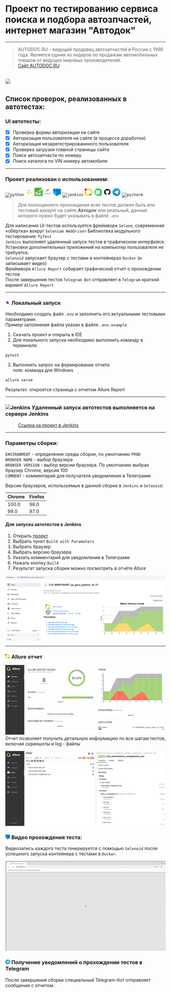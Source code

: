 # Проект по тестированию сервиса поиска и подбора автозпчастей, интернет магазин "Автодок"    

----
> AUTODOC.RU – ведущий продавец автозапчастей в России с 1998 года. Является одним из лидеров по продажам автомобильных товаров от ведущих мировых производителей.  
> [Сайт AUTODOC.RU](https://www.autodoc.ru/)   
> 
![](https://github.com/MDN78/qa_guru_python_10_15/blob/master/assets/autodoc_main_page.PNG)  
----
## Список проверок, реализованных в автотестах:  

### UI автотесты:  
- [x] Проверка формы авторизации на сайте
- [x] Авторизация пользователя на сайте (в процессе доработки)  
- [x] Авторизация незарегестрированнного пользователя
- [x] Проверка загрузки главной страницы сайта
- [x] Поиск автозапчасти по номеру
- [x] Поиск каталога по VIN номеру автомобиля

----
### Проект реализован с использованием:  
<p  align="left">
<code><img width="5%" title="python" src="https://cdn.jsdelivr.net/gh/devicons/devicon@latest/icons/python/python-original.svg"></code>
<code><img width="5%" title="selene" src="https://github.com/MDN78/MDN78/blob/main/assets/selene.png"></code>
<code><img width="5%" title="selenium" src="https://github.com/MDN78/MDN78/blob/main/assets/selenium.png"></code>
<code><img width="5%" title="pytest" src="https://github.com/MDN78/MDN78/blob/main/assets/pytest.png"></code>
<code><img width="5%" title="selenoid" src="https://github.com/MDN78/MDN78/blob/main/assets/selenoid.png"></code>
<code><img width="5%" title="jenkins" src="https://cdn.jsdelivr.net/gh/devicons/devicon@latest/icons/jenkins/jenkins-original.svg"></code>
<code><img width="5%" title="allure" src="https://github.com/MDN78/MDN78/blob/main/assets/allure_report.png"></code>
<code><img width="5%" title="allure" src="https://github.com/MDN78/MDN78/blob/main/assets/allure_testops.png"></code>
<code><img width="5%" title="github" src="https://github.com/MDN78/MDN78/blob/main/assets/github.png"></code>  
<code><img width="5%" title="telegram" src="assets/tg.png"></code>   
<code><img width="5%" title="pycharm" src="https://cdn.jsdelivr.net/gh/devicons/devicon@latest/icons/pycharm/pycharm-original.svg"></code>  
          

> Для полноценного прохождения всех тестов должен быть или тестовый аккаунт на сайте ***Автодок*** или реальный, данные которого нужно будет указывать в файле
`.env`  
> 
Для написания UI-тестов используется фреймворк `Selene`, современная «обёртка» вокруг `Selenium WebDriver`
Библиотека модульного тестирования: `PyTest`  
`Jenkins` выполняет удаленный запуск тестов в графическом интерфейсе. Установки дополнительных приложений на компьютер пользователя не требуется.  
`Selenoid` запускает браузер с тестами в контейнерах `Docker` (и записывает видео)  
Фреймворк `Allure Report` собирает графический отчет о прохождении тестов  
После завершения тестов `Telegram Bot` отправляет в `Telegram` краткий вариант `Allure Report`  

----
### <img width="3%" title="pc" src="assets/pc.jpg"> Локальный запуск  
Необходимо создать файл `.env` и заполнить его актуальными тестовыми параметрами.  
Пример заполнения файла указан в файле `.env.example`
1) Скачать проект и открыть в IDE
2) Для локального запуска необходимо выполнить команду в терминале:  
```commandline
pytest
```
3) Выполнить запрос на формирование отчета  
note: команда для Windows  
```commandline
allure serve
```
Результат: откроется страница с отчетом Allure Report

----

### <img width="3%" title="Jenkins" src="https://cdn.jsdelivr.net/gh/devicons/devicon@latest/icons/jenkins/jenkins-original.svg"> Удаленный запуск автотестов выполняется на сервере Jenkins  
> <a target="_blank" href="https://jenkins.autotests.cloud/job/C10_MDN782007_autodoc_test_project/">Ссылка на проект в Jenkins</a>

----
### Параметры сборки:

`ENVIRONMENT` - определение среды сборки, по умолчанию `PROD`  
`BROWSER NAME` - выбор браузера  
`BROWSER VERSION` - выбор версии браузера. По умолчанию выбран браузер Chrome, версия 100  
`COMMENT` - комментарий для получателя уведомления в Телеграмм  

Версии браузеров, используемые в данной сборке в `Jenkins` и `Selenoid`:  

| Chrome | Firefox |
|--------|---------|
| 100.0  | 98.0    |
| 99.0   | 97.0    |

#### Для запуска автотестов в Jenkins

1. Открыть <a target="_blank" href="https://jenkins.autotests.cloud/job/C10_MDN782007_autodoc_test_project/">проект</a>
2. Выбрать пункт `Build with Parameters`
3. Выбрать браузер
4. Выбрать версию браузера
4. Указать комментарий для уведомления в Телеграмм
5. Нажать кнопку `Build`
6. Результат запуска сборки можно посмотреть в отчёте Allure

![image](assets/jenkins_main_page.PNG)

----
### <img width="3%" title="Allure report" src="https://github.com/MDN78/MDN78/blob/main/assets/allure_report.png"> Allure отчет  

![image](assets/allure_report.PNG)
Отчет позволяет получить детальную информацию по все шагам тестов, включая скриншоты и log - файлы

![image](assets/allure_report_suits.PNG)  

### <img width="3%" title="Allure report" src="https://github.com/MDN78/MDN78/blob/main/assets/selenoid.png"> Видео прохождения теста:  
Видеозапись каждого теста генерируется с помощью `Selenoid` после успешного запуска контейнера c тестами в `Docker`.  

![image](assets/test_example.gif)  

### <img width="3%" title="Allure report" src="assets/tg.png"> Получение уведомлений о прохождении тестов в Telegram  
После завершения сборки специальный Telegram-бот отправляет сообщение с отчетом.  







